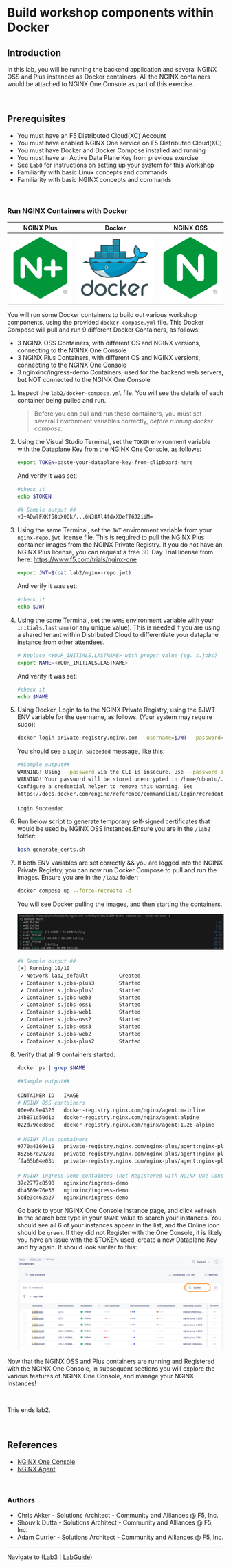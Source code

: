 # Build workshop components within Docker

## Introduction

In this lab, you will be running the backend application and several NGINX OSS and Plus instances as Docker containers. All the NGINX containers would be attached to NGINX One Console as part of this exercise.

<br/>

## Prerequisites

- You must have an F5 Distributed Cloud(XC) Account
- You must have enabled NGINX One service on F5 Distributed Cloud(XC)
- You must have Docker and Docker Compose installed and running
- You must have an Active Data Plane Key from previous exercise
- See `Lab0` for instructions on setting up your system for this Workshop
- Familiarity with basic Linux concepts and commands
- Familiarity with basic NGINX concepts and commands

<br/>

### Run NGINX Containers with Docker

|                NGINX Plus                |              Docker              |             NGINX OSS              |
| :--------------------------------------: | :------------------------------: | :--------------------------------: |
| ![NGINX Plus](media/nginx-plus-icon.png) | ![Docker](media/docker-icon.png) | ![NGINX OSS](media/nginx-icon.png) |

You will run some Docker containers to build out various workshop components, using the provided `docker-compose.yml` file. This Docker Compose will pull and run 9 different Docker Containers, as follows:

- 3 NGINX OSS Containers, with different OS and NGINX versions, connecting to the NGINX One Console
- 3 NGINX Plus Containers, with different OS and NGINX versions, connecting to the NGINX One Console
- 3 nginxinc/ingress-demo Containers, used for the backend web servers, but NOT connected to the NGINX One Console

1. Inspect the `lab2/docker-compose.yml` file. You will see the details of each container being pulled and run.

   > Before you can pull and run these containers, you must set several Environment variables correctly, _before running docker compose_.

1. Using the Visual Studio Terminal, set the `TOKEN` environment variable with the Dataplane Key from the NGINX One Console, as follows:

   ```bash
   export TOKEN=paste-your-dataplane-key-from-clipboard-here
   ```

   And verify it was set:

   ```bash
   #check it
   echo $TOKEN
   ```

   ```bash
   ## Sample output ##
   vJ+ADwlFXKf58bX0Qk/...6N38Al4fdxXDefT6J2iiM=
   ```

1. Using the same Terminal, set the `JWT` environment variable from your `nginx-repo.jwt` license file. This is required to pull the NGINX Plus container images from the NGINX Private Registry. If you do not have an NGINX Plus license, you can request a free 30-Day Trial license from here: <https://www.f5.com/trials/nginx-one>

   ```bash
   export JWT=$(cat lab2/nginx-repo.jwt)
   ```

   And verify it was set:

   ```bash
   #check it
   echo $JWT
   ```

1. Using the same Terminal, set the `NAME` environment variable with your `initials.lastname`(or any unique value). This is needed if you are using a shared tenant within Distributed Cloud to differentiate your dataplane instance from other attendees.

   ```bash
   # Replace <YOUR_INITIALS.LASTNAME> with proper value (eg. s.jobs)
   export NAME=<YOUR_INITIALS.LASTNAME>
   ```

   And verify it was set:

   ```bash
   #check it
   echo $NAME
   ```

1. Using Docker, Login to to the NGINX Private Registry, using the $JWT ENV variable for the username, as follows. (Your system may require sudo):

   ```bash
   docker login private-registry.nginx.com --username=$JWT --password=none
   ```

   You should see a `Login Suceeded` message, like this:

   ```bash
   ##Sample output##
   WARNING! Using --password via the CLI is insecure. Use --password-stdin.
   WARNING! Your password will be stored unencrypted in /home/ubuntu/.docker/config.json.
   Configure a credential helper to remove this warning. See
   https://docs.docker.com/engine/reference/commandline/login/#credentials-store

   Login Succeeded
   ```

1. Run below script to generate temporary self-signed certificates that would be used by NGINX OSS instances.Ensure you are in the `/lab2` folder:

   ```bash
   bash generate_certs.sh
   ```

1. If both ENV variables are set correctly && you are logged into the NGINX Private Registry, you can now run Docker Compose to pull and run the images. Ensure you are in the `/lab2` folder:

   ```bash
   docker compose up --force-recreate -d
   ```

   You will see Docker pulling the images, and then starting the containers.

   ![Docker Pulling](media/lab2_docker-pulling.png)

   ```bash
   ## Sample output ##
   [+] Running 10/10
    ✔ Network lab2_default          Created                                                         0.0s
    ✔ Container s.jobs-plus3        Started                                                         0.4s
    ✔ Container s.jobs-plus1        Started                                                         0.4s
    ✔ Container s.jobs-web3         Started                                                         0.3s
    ✔ Container s.jobs-oss1         Started                                                         0.4s
    ✔ Container s.jobs-web1         Started                                                         0.3s
    ✔ Container s.jobs-oss2         Started                                                         0.4s
    ✔ Container s.jobs-oss3         Started                                                         0.4s
    ✔ Container s.jobs-web2         Started                                                         0.3s
    ✔ Container s.jobs-plus2        Started                                                         0.4s
   ```

1. Verify that all 9 containers started:

   ```bash
   docker ps | grep $NAME
   ```

   ```bash
   ##Sample output##

   CONTAINER ID   IMAGE                                                                             COMMAND                  CREATED          STATUS          PORTS                                                                                                                                                                          NAMES
   # NGINX OSS containers
   00ee8c9e4326   docker-registry.nginx.com/nginx/agent:mainline                                    "/docker-entrypoint.…"   44 minutes ago   Up 44 minutes   0.0.0.0:33396->80/tcp, :::33395->80/tcp, 0.0.0.0:33393->443/tcp, :::33392->443/tcp, 0.0.0.0:33388->9000/tcp, :::33387->9000/tcp, 0.0.0.0:33381->9113/tcp, :::33380->9113/tcp   s.jobs-oss1
   34b871d50d1b   docker-registry.nginx.com/nginx/agent:alpine                                      "/docker-entrypoint.…"   44 minutes ago   Up 44 minutes   0.0.0.0:33391->80/tcp, :::33390->80/tcp, 0.0.0.0:33385->443/tcp, :::33384->443/tcp, 0.0.0.0:33378->9000/tcp, :::33377->9000/tcp, 0.0.0.0:33375->9113/tcp, :::33374->9113/tcp   s.jobs-oss2
   022d79ce886c   docker-registry.nginx.com/nginx/agent:1.26-alpine                                 "/docker-entrypoint.…"   44 minutes ago   Up 44 minutes   0.0.0.0:33398->80/tcp, :::33397->80/tcp, 0.0.0.0:33395->443/tcp, :::33394->443/tcp, 0.0.0.0:33392->9000/tcp, :::33391->9000/tcp, 0.0.0.0:33386->9113/tcp, :::33385->9113/tcp   s.jobs-oss3

   # NGINX Plus containers
   9770a4169e19   private-registry.nginx.com/nginx-plus/agent:nginx-plus-r32-alpine-3.20-20240613   "/usr/bin/supervisor…"   44 minutes ago   Up 44 minutes   0.0.0.0:33397->80/tcp, :::33396->80/tcp, 0.0.0.0:33394->443/tcp, :::33393->443/tcp, 0.0.0.0:33389->9000/tcp, :::33388->9000/tcp, 0.0.0.0:33383->9113/tcp, :::33382->9113/tcp   s.jobs-plus1
   852667e29280   private-registry.nginx.com/nginx-plus/agent:nginx-plus-r31-alpine-3.19-20240522   "/usr/bin/supervisor…"   44 minutes ago   Up 44 minutes   0.0.0.0:33382->80/tcp, :::33381->80/tcp, 0.0.0.0:33377->443/tcp, :::33376->443/tcp, 0.0.0.0:33374->9000/tcp, :::33373->9000/tcp, 0.0.0.0:33372->9113/tcp, :::33371->9113/tcp   s.jobs-plus2
   ffa65b04e03b   private-registry.nginx.com/nginx-plus/agent:nginx-plus-r31-ubi-9-20240522         "/usr/bin/supervisor…"   44 minutes ago   Up 44 minutes   0.0.0.0:33373->80/tcp, :::33372->80/tcp, 0.0.0.0:33371->443/tcp, :::33370->443/tcp, 0.0.0.0:33370->9000/tcp, :::33369->9000/tcp, 0.0.0.0:33369->9113/tcp, :::33368->9113/tcp   s.jobs-plus3

   # NGINX Ingress Demo containers (not Registered with NGINX One Console)
   37c2777c8598   nginxinc/ingress-demo                                                             "/docker-entrypoint.…"   44 minutes ago   Up 44 minutes   0.0.0.0:33387->80/tcp, :::33386->80/tcp, 0.0.0.0:33379->443/tcp, :::33378->443/tcp                                                                                             s.jobs-web1
   dba569e76e36   nginxinc/ingress-demo                                                             "/docker-entrypoint.…"   44 minutes ago   Up 44 minutes   443/tcp, 0.0.0.0:33390->80/tcp, :::33389->80/tcp, 0.0.0.0:33384->433/tcp, :::33383->433/tcp                                                                                    s.jobs-web2
   5cde3c462a27   nginxinc/ingress-demo                                                             "/docker-entrypoint.…"   44 minutes ago   Up 44 minutes   0.0.0.0:33380->80/tcp, :::33379->80/tcp, 0.0.0.0:33376->443/tcp, :::33375->443/tcp                                                                                             s.jobs-web3
   ```

   Go back to your NGINX One Console Instance page, and click `Refresh`. In the search box type in your `$NAME` value to search your instances. You should see all 6 of your instances appear in the list, and the Online icon should be `green`. If they did not Register with the One Console, it is likely you have an issue with the $TOKEN used, create a new Dataplane Key and try again. It should look similar to this:

   ![NGINX Instances](media/lab2_none-instances.png)

Now that the NGINX OSS and Plus containers are running and Registered with the NGINX One Console, in subsequent sections you will explore the various features of NGINX One Console, and manage your NGINX Instances!

<br/>

This ends lab2.

<br/>

## References

- [NGINX One Console](https://docs.nginx.com/nginx-one/)
- [NGINX Agent](https://docs.nginx.com/nginx-agent/overview/)

<br/>

### Authors

- Chris Akker - Solutions Architect - Community and Alliances @ F5, Inc.
- Shouvik Dutta - Solutions Architect - Community and Alliances @ F5, Inc.
- Adam Currier - Solutions Architect - Community and Alliances @ F5, Inc.

---

Navigate to ([Lab3](../lab3/readme.md) | [LabGuide](../readme.md))

